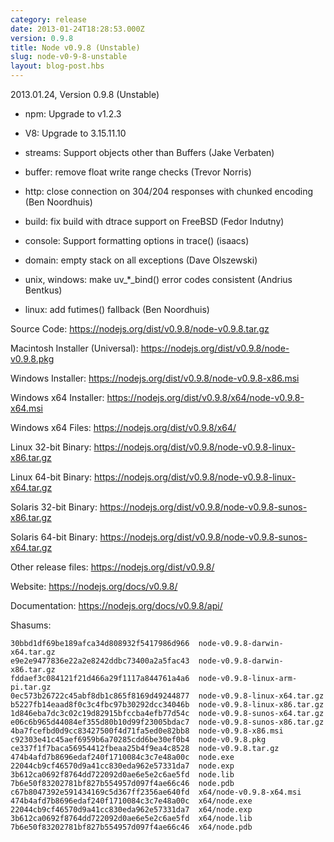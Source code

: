 ```yaml
---
category: release
date: 2013-01-24T18:28:53.000Z
version: 0.9.8
title: Node v0.9.8 (Unstable)
slug: node-v0-9-8-unstable
layout: blog-post.hbs
---
```


2013.01.24, Version 0.9.8 (Unstable)

- npm: Upgrade to v1.2.3

- V8: Upgrade to 3.15.11.10

- streams: Support objects other than Buffers (Jake Verbaten)

- buffer: remove float write range checks (Trevor Norris)

- http: close connection on 304/204 responses with chunked encoding (Ben Noordhuis)

- build: fix build with dtrace support on FreeBSD (Fedor Indutny)

- console: Support formatting options in trace() (isaacs)

- domain: empty stack on all exceptions (Dave Olszewski)

- unix, windows: make uv\_\*\_bind() error codes consistent (Andrius Bentkus)

- linux: add futimes() fallback (Ben Noordhuis)

Source Code: https://nodejs.org/dist/v0.9.8/node-v0.9.8.tar.gz

Macintosh Installer (Universal): https://nodejs.org/dist/v0.9.8/node-v0.9.8.pkg

Windows Installer: https://nodejs.org/dist/v0.9.8/node-v0.9.8-x86.msi

Windows x64 Installer: https://nodejs.org/dist/v0.9.8/x64/node-v0.9.8-x64.msi

Windows x64 Files: https://nodejs.org/dist/v0.9.8/x64/

Linux 32-bit Binary: https://nodejs.org/dist/v0.9.8/node-v0.9.8-linux-x86.tar.gz

Linux 64-bit Binary: https://nodejs.org/dist/v0.9.8/node-v0.9.8-linux-x64.tar.gz

Solaris 32-bit Binary: https://nodejs.org/dist/v0.9.8/node-v0.9.8-sunos-x86.tar.gz

Solaris 64-bit Binary: https://nodejs.org/dist/v0.9.8/node-v0.9.8-sunos-x64.tar.gz

Other release files: https://nodejs.org/dist/v0.9.8/

Website: https://nodejs.org/docs/v0.9.8/

Documentation: https://nodejs.org/docs/v0.9.8/api/

Shasums:

```
30bbd1df69be189afca34d808932f5417986d966  node-v0.9.8-darwin-x64.tar.gz
e9e2e9477836e22a2e8242ddbc73400a2a5fac43  node-v0.9.8-darwin-x86.tar.gz
fddaef3c084121f21d466a29f1117a844761a4a6  node-v0.9.8-linux-arm-pi.tar.gz
0ec573b26722c45abf8db1c865f8169d49244877  node-v0.9.8-linux-x64.tar.gz
b5227fb14eaad8f0c3c4fbc97b30292dcc34046b  node-v0.9.8-linux-x86.tar.gz
1d846eba7dc3c02c19d82915bfccba4efb77d54c  node-v0.9.8-sunos-x64.tar.gz
e06c6b965d44084ef355d80b10d99f23005bdac7  node-v0.9.8-sunos-x86.tar.gz
4ba7fcefbd0d9cc83427500f4d71fa5ed0e82bb8  node-v0.9.8-x86.msi
c92303e41c45aef6959b6a70285cdd6be30ef0b4  node-v0.9.8.pkg
ce337f1f7baca56954412fbeaa25b4f9ea4c8528  node-v0.9.8.tar.gz
474b4afd7b8696edaf240f1710084c3c7e48a00c  node.exe
22044cb9cf46570d9a41cc830eda962e57331da7  node.exp
3b612ca0692f8764dd722092d0ae6e5e2c6ae5fd  node.lib
7b6e50f83202781bf827b554957d097f4ae66c46  node.pdb
c67b8047392e591434169c5d367ff2356ae640fd  x64/node-v0.9.8-x64.msi
474b4afd7b8696edaf240f1710084c3c7e48a00c  x64/node.exe
22044cb9cf46570d9a41cc830eda962e57331da7  x64/node.exp
3b612ca0692f8764dd722092d0ae6e5e2c6ae5fd  x64/node.lib
7b6e50f83202781bf827b554957d097f4ae66c46  x64/node.pdb
```
